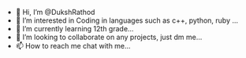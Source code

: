 - 👋 Hi, I’m @DukshRathod
- 👀 I’m interested in Coding in languages such as c++, python, ruby ...
- 🌱 I’m currently learning 12th grade...
- 💞️ I’m looking to collaborate on any projects, just dm me...
- 📫 How to reach me chat with me...

<!---
DukshRathod/DukshRathod is a ✨ special ✨ repository because its `README.md` (this file) appears on your GitHub profile.
You can click the Preview link to take a look at your changes.
--->
